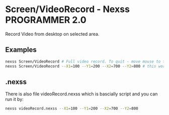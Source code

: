 # Screen/VideoRecord - Nexss PROGRAMMER 2.0

Record Video from desktop on selected area.

## Examples

```sh
nexss Screen/VideoRecord # Full video record. To quit - move mouse to total right and hit 'q'
nexss Screen/VideoRecord --X1=100 --Y1=200 --X2=700 --Y2=800 # this works great with Select/Area module.
```

## .nexss

There is also file videoRecord.nexss which is bascially script and you can run it by:

```sh
nexss videoRecord.nexss --X1=100 --Y1=200 --X2=700 --Y2=800
```
